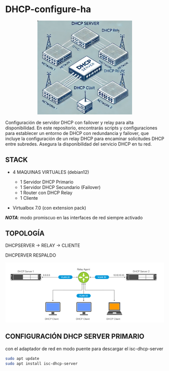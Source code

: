 # DHCP-configure-ha
<div align="center">
  <img src="image.png" alt="Logo" width="300">
</div>

Configuración de servidor DHCP con failover y relay para alta disponibilidad. En este repositorio, encontrarás scripts y configuraciones para establecer un entorno de DHCP con redundancia y failover, que incluye la configuración de un relay DHCP para encaminar solicitudes DHCP entre subredes. Asegura la disponibilidad del servicio DHCP en tu red.

## STACK 

- 4 MAQUINAS VIRTUALES (debian12)
  - 1 Servidor DHCP Primario
  - 1 Servidor DHCP Secundario (Failover)
  - 1 Router con DHCP Relay
  - 1 Cliente

- Virtualbox 7.0 (con extension pack)  

**_NOTA_**: modo promiscuo en las interfaces de red siempre activado
## TOPOLOGÍA

DHCPSERVER -> RELAY -> CLIENTE

DHCPERVER RESPALDO

![top](image-1.png)

## CONFIGURACIÓN DHCP SERVER PRIMARIO

con el adaptador de red en modo puente para descargar el isc-dhcp-server

```bash
sudo apt update
sudo apt install isc-dhcp-server
```







